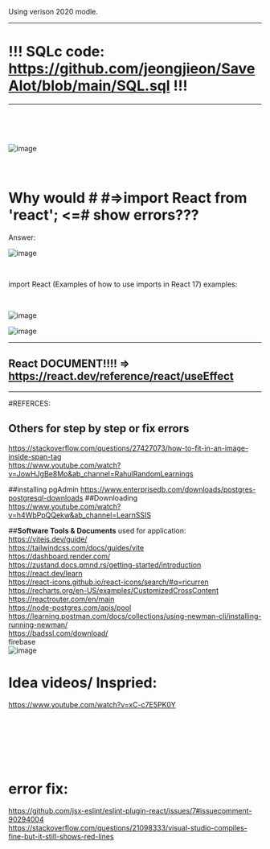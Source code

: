 Using verison 2020 modle.


---------------------------------------------------------------------------------------------
# !!! SQLc code: https://github.com/jeongjieon/SaveAlot/blob/main/SQL.sql !!!
---------------------------------------------------------------------------------------------
<br>
<br>
<br>

![image](https://github.com/user-attachments/assets/36e58fbf-c9c3-4091-9732-949277e63659)
<br>
<br>
<br>
 <h1> Why would # #=>import React from 'react'; <=# show errors??? </h1>
Answer: 
<br>
   
![image](https://github.com/user-attachments/assets/34163821-bb08-442c-9d27-99a93d713e6f)

<br>

<p> import React (Examples of how to use imports in React 17) examples: </p> <br>

![image](https://github.com/user-attachments/assets/b7b2640e-9c4b-4ca1-bd83-9555ca330da8)

![image](https://github.com/user-attachments/assets/6b7d74fd-0863-4a88-aa23-138c4dd8cde0)

---------------------------------------------------------------------------------------
React DOCUMENT!!!! => https://react.dev/reference/react/useEffect
---------------------------------------------------------------------------------------
---------------------------------------------------------------------------------------


#REFERCES: 

## Others for **step by step or fix errors**
https://stackoverflow.com/questions/27427073/how-to-fit-in-an-image-inside-span-tag <br>
https://www.youtube.com/watch?v=JowHJgBe8Mo&ab_channel=RahulRandomLearnings <br>

##installing pgAdmin
https://www.enterprisedb.com/downloads/postgres-postgresql-downloads ##Downloading <br>
https://www.youtube.com/watch?v=h4WbPpQQekw&ab_channel=LearnSSIS <br>

##**Software Tools & Documents** used for application:
https://vitejs.dev/guide/ <br>
https://tailwindcss.com/docs/guides/vite <br>
https://dashboard.render.com/ <br>
https://zustand.docs.pmnd.rs/getting-started/introduction <br>
https://react.dev/learn <br>
https://react-icons.github.io/react-icons/search/#q=ricurren <br>
https://recharts.org/en-US/examples/CustomizedCrossContent <br>
https://reactrouter.com/en/main <br>
https://node-postgres.com/apis/pool <br>
https://learning.postman.com/docs/collections/using-newman-cli/installing-running-newman/ <br>
https://badssl.com/download/ <br>
firebase <br>
![image](https://github.com/user-attachments/assets/0ed29f12-fef6-44b7-88ce-3dfcdb70c62c)

# Idea videos/ Inspried:<br>
https://www.youtube.com/watch?v=xC-c7E5PK0Y
<br><br><br><br><br><br><br>
# error fix: <br>
https://github.com/jsx-eslint/eslint-plugin-react/issues/7#issuecomment-90294004 <br>
https://stackoverflow.com/questions/21098333/visual-studio-compiles-fine-but-it-still-shows-red-lines <br>
